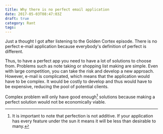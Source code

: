 ```yaml
---
title: Why there is no perfect email application
date: 2017-05-03T08:47:03Z
draft: true
category: Rant
tags:
---
```


Just a thought I got after listening to the Golden Cortex episode. There is no perfect e-mail application because everybody's definition of perfect is different.

Thus, to have a perfect app you need to have a lot of solutions to choose from. Problems such as note taking or shopping list making are simple. Even with large competition, you can take the risk and develop a new approach. However, e-mail is complicated, which means that the application would have to be complex. It would be costly to develop and thus would have to be expensive, reducing the pool of potential clients.

Complex problem will only have good enough[^perfection] solutions because making a perfect solution would not be economically viable.

[^perfection]: It is important to note that perfection is not additive. If your application has every feature under the sun it means it will be less than desirable to many.
